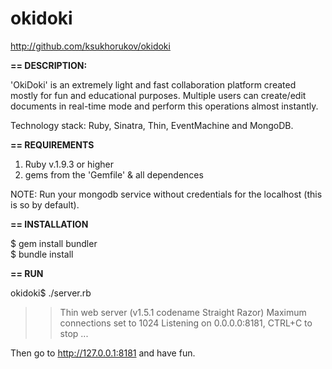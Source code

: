 okidoki
======= 


http://github.com/ksukhorukov/okidoki

<b>== DESCRIPTION:</b>

'OkiDoki' is an extremely light and fast collaboration platform created mostly for fun and educational purposes. 
Multiple users can create/edit documents in real-time mode and perform this operations almost instantly. 

Technology stack: Ruby, Sinatra, Thin, EventMachine and MongoDB.

<b>== REQUIREMENTS</b>

1) Ruby v.1.9.3 or higher<br/>
2) gems from the 'Gemfile' & all dependences

NOTE: Run your mongodb service without credentials for the localhost (this is so by default).


<b>== INSTALLATION</b>


$ gem install bundler<br/>
$ bundle install

<b>== RUN</b>


okidoki$ ./server.rb 
>> Thin web server (v1.5.1 codename Straight Razor)
>> Maximum connections set to 1024
>> Listening on 0.0.0.0:8181, CTRL+C to stop
...

Then go to http://127.0.0.1:8181 and have fun.

